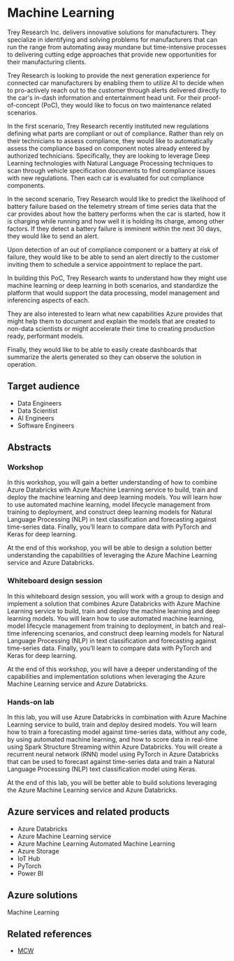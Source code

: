 # Machine Learning

Trey Research Inc. delivers innovative solutions for manufacturers. They specialize in identifying and solving problems for manufacturers that can run the range from automating away mundane but time-intensive processes to delivering cutting edge approaches that provide new opportunities for their manufacturing clients. 

Trey Research is looking to provide the next generation experience for connected car manufacturers by enabling them to utilize AI to decide when to pro-actively reach out to the customer through alerts delivered directly to the car's in-dash information and entertainment head unit. For their proof-of-concept (PoC), they would like to focus on two maintenance related scenarios.

In the first scenario, Trey Research recently instituted new regulations defining what parts are compliant or out of compliance. Rather than rely on their technicians to assess compliance, they would like to automatically assess the compliance based on component notes already entered by authorized technicians. Specifically, they are looking to leverage Deep Learning technologies with Natural Language Processing techniques to scan through vehicle specification documents to find compliance issues with new regulations. Then each car is evaluated for out compliance components. 

In the second scenario, Trey Research would like to predict the likelihood of battery failure based on the telemetry stream of time series data that the car provides about how the battery performs when the car is started, how it is charging while running and how well it is holding its charge, among other factors. If they detect a battery failure is imminent within the next 30 days, they would like to send an alert.

Upon detection of an out of compliance component or a battery at risk of failure, they would like to be able to send an alert directly to the customer inviting them to schedule a service appointment to replace the part. 

In building this PoC, Trey Research wants to understand how they might use machine learning or deep learning in both scenarios, and standardize the platform that would support the data processing, model management and inferencing aspects of each. 

They are also interested to learn what new capabilities Azure provides that might help them to document and explain the models that are created to non-data scientists or might accelerate their time to creating production ready, performant models. 

Finally, they would like to be able to easily create dashboards that summarize the alerts generated so they can observe the solution in operation. 

## Target audience
-	Data Engineers
-	Data Scientist
-	AI Engineers
-	Software Engineers 


## Abstracts

### Workshop

In this workshop, you will gain a better understanding of how to combine Azure Databricks with Azure Machine Learning service to build, train and deploy the machine learning and deep learning models. You will learn how to use automated machine learning, model lifecycle management from training to deployment, and construct deep learning models for Natural Language Processing (NLP) in text classification and forecasting against time-series data.  Finally, you’ll learn to compare data with PyTorch and Keras for deep learning.

At the end of this workshop, you will be able to design a solution better understanding the capabilities of leveraging the Azure Machine Learning service and Azure Databricks.

### Whiteboard design session 

In this whiteboard design session, you will work with a group to design and implement a solution that combines Azure Databricks with Azure Machine Learning service to build, train and deploy the machine learning and deep learning models. You will learn how to use automated machine learning, model lifecycle management from training to deployment, in batch and real-time inferencing scenarios, and construct deep learning models for Natural Language Processing (NLP) in text classification and forecasting against time-series data.  Finally, you’ll learn to compare data with PyTorch and Keras for deep learning.

At the end of this workshop, you will have a deeper understanding of the capabilities and implementation solutions when leveraging the Azure Machine Learning service and Azure Databricks.

### Hands-on lab 

In this lab, you will use Azure Databricks in combination with Azure Machine Learning service to build, train and deploy desired models. You will learn how to train a forecasting model against time-series data, without any code, by using automated machine learning, and how to score data in real-time using Spark Structure Streaming within Azure Databricks.  You will create a recurrent neural network (RNN) model using PyTorch in Azure Databricks that can be used to forecast against time-series data and train a Natural Language Processing (NLP) text classification model using Keras.

At the end of this lab, you will be better able to build solutions leveraging the Azure Machine Learning service and Azure Databricks.


## Azure services and related products
-	Azure Databricks
-	Azure Machine Learning service
-	Azure Machine Learning Automated Machine Learning
-	Azure Storage
-	IoT Hub
-	PyTorch
-	Power BI

## Azure solutions

Machine Learning

## Related references
- [MCW](https://github.com/Microsoft/MCW)
